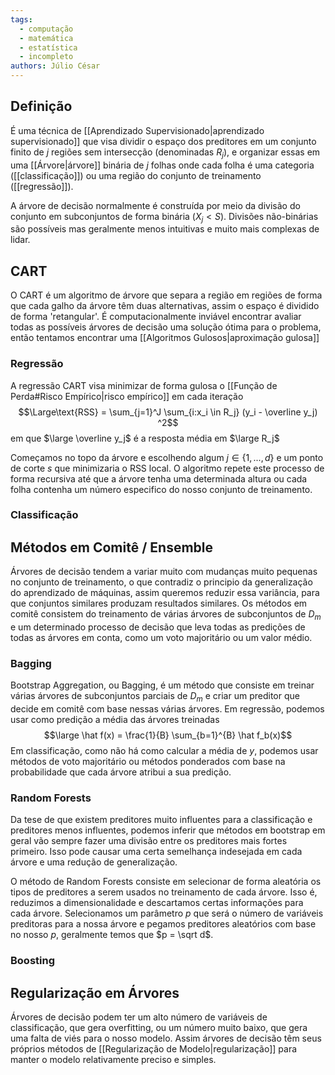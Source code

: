 ```yaml
---
tags:
  - computação
  - matemática
  - estatística
  - incompleto
authors: Júlio César
---
```

## Definição

É uma técnica de [[Aprendizado Supervisionado|aprendizado supervisionado]] que visa dividir o espaço dos preditores em um conjunto finito de $j$ regiões sem intersecção (denominadas $R_j$), e organizar essas em uma [[Árvore|árvore]] binária de $j$ folhas onde cada folha é uma categoria ([[classificação]]) ou uma região do conjunto de treinamento ([[regressão]]).

A árvore de decisão normalmente é construída por meio da divisão do conjunto em subconjuntos de forma binária ($X_j < S$). Divisões não-binárias são possíveis mas geralmente menos intuitivas e muito mais complexas de lidar.

## CART

O CART é um algoritmo de árvore que separa a região em regiões de forma que cada galho da árvore têm duas alternativas, assim o espaço é dividido de forma 'retangular'. É computacionalmente inviável encontrar avaliar todas as possíveis árvores de decisão uma solução ótima para o problema, então tentamos encontrar uma [[Algoritmos Gulosos|aproximação gulosa]]
### Regressão
A regressão CART visa minimizar de forma gulosa o [[Função de Perda#Risco Empírico|risco empírico]] em cada iteração
$$\Large\text{RSS} = \sum_{j=1}^J \sum_{i:x_i \in R_j} (y_i - \overline y_j) ^2$$
em que $\large \overline y_j$ é a resposta média em $\large R_j$

Começamos no topo da árvore e escolhendo algum $j \in \{1, ..., d\}$ e um ponto de corte $s$ que minimizaria o RSS local. O algoritmo repete este processo de forma recursiva até que a árvore tenha uma determinada altura ou cada folha contenha um número especifico do nosso conjunto de treinamento.
### Classificação


## Métodos em Comitê / Ensemble

Árvores de decisão tendem a variar muito com mudanças muito pequenas no conjunto de treinamento, o que contradiz o principio da generalização do aprendizado de máquinas, assim queremos reduzir essa variância, para que conjuntos similares produzam resultados similares. Os métodos em comitê consistem do treinamento de várias árvores de subconjuntos de $D_m$ e um determinado processo de decisão que leva todas as predições de todas as árvores em conta, como um voto majoritário ou um valor médio.
### Bagging
Bootstrap Aggregation, ou Bagging, é um método que consiste em treinar várias árvores de subconjuntos parciais de $D_m$ e criar um preditor que decide em comitê com base nessas várias árvores. Em regressão, podemos usar como predição a média das árvores treinadas
$$\large \hat f(x) = \frac{1}{B} \sum_{b=1}^{B} \hat f_b(x)$$
Em classificação, como não há como calcular a média de $y$, podemos usar métodos de voto majoritário ou métodos ponderados com base na probabilidade que cada árvore atribui a sua predição.
### Random Forests
Da tese de que existem preditores muito influentes para a classificação e preditores menos influentes, podemos inferir que métodos em bootstrap em geral vão sempre fazer uma divisão entre os preditores mais fortes primeiro. Isso pode causar uma certa semelhança indesejada em cada árvore e uma redução de generalização.

O método de Random Forests consiste em selecionar de forma aleatória os tipos de preditores a serem usados no treinamento de cada árvore. Isso é, reduzimos a dimensionalidade e descartamos certas informações para cada árvore. Selecionamos um parâmetro $p$ que será o número de variáveis preditoras para a nossa árvore e pegamos preditores aleatórios com base no nosso $p$, geralmente temos que $p = \sqrt d$.

### Boosting

## Regularização em Árvores

Árvores de decisão podem ter um alto número de variáveis de classificação, que gera overfitting, ou um número muito baixo, que gera uma falta de viés para o nosso modelo. Assim árvores de decisão têm seus próprios métodos de [[Regularização de Modelo|regularização]] para manter o modelo relativamente preciso e simples.
